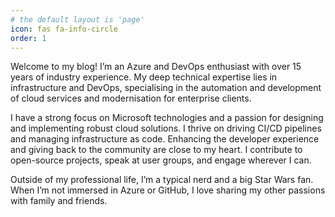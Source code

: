 ```yaml
---
# the default layout is 'page'
icon: fas fa-info-circle
order: 1
---
```


Welcome to my blog! I’m an Azure and DevOps enthusiast with over 15 years of industry experience. My deep technical expertise lies in infrastructure and DevOps, specialising in the automation and development of cloud services and modernisation for enterprise clients.

I have a strong focus on Microsoft technologies and a passion for designing and implementing robust cloud solutions. I thrive on driving CI/CD pipelines and managing infrastructure as code. Enhancing the developer experience and giving back to the community are close to my heart. I contribute to open-source projects, speak at user groups, and engage wherever I can.

Outside of my professional life, I’m a typical nerd and a big Star Wars fan. When I’m not immersed in Azure or GitHub, I love sharing my other passions with family and friends.
